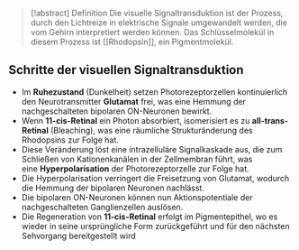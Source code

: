 > [!abstract] Definition
> Die visuelle Signaltransduktion ist der Prozess, durch den Lichtreize in elektrische Signale umgewandelt werden, die vom Gehirn interpretiert werden können. Das Schlüsselmolekül in diesem Prozess ist [[Rhodopsin]], ein Pigmentmolekül.


## Schritte der visuellen Signaltransduktion
- Im **Ruhezustand** (Dunkelheit) setzen Photorezeptorzellen kontinuierlich den Neurotransmitter **Glutamat** frei, was eine Hemmung der nachgeschalteten bipolaren ON-Neuronen bewirkt.
- Wenn **11-cis-Retinal** ein Photon absorbiert, isomerisiert es zu **all-trans-Retinal** (Bleaching), was eine räumliche Strukturänderung des Rhodopsins zur Folge hat.
- Diese Veränderung löst eine intrazelluläre Signalkaskade aus, die zum Schließen von Kationenkanälen in der Zellmembran führt, was eine **Hyperpolarisation** der Photorezeptorzelle zur Folge hat.
- Die Hyperpolarisation verringert die Freisetzung von Glutamat, wodurch die Hemmung der bipolaren Neuronen nachlässt.
- Die bipolaren ON-Neuronen können nun Aktionspotentiale der nachgeschalteten Ganglienzellen auslösen.
- Die Regeneration von **11-cis-Retinal** erfolgt im Pigmentepithel, wo es wieder in seine ursprüngliche Form zurückgeführt und für den nächsten Sehvorgang bereitgestellt wird